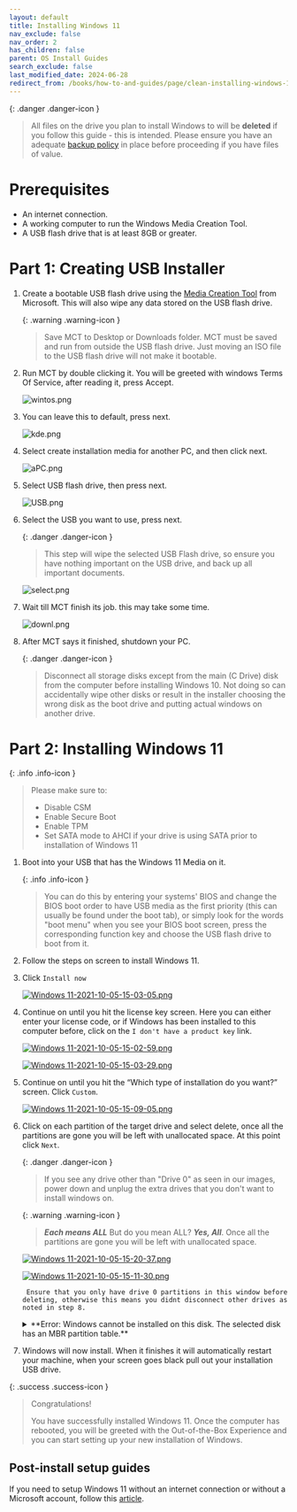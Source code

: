```yaml
---
layout: default
title: Installing Windows 11
nav_exclude: false
nav_order: 2
has_children: false
parent: OS Install Guides
search_exclude: false
last_modified_date: 2024-06-28
redirect_from: /books/how-to-and-guides/page/clean-installing-windows-11
---
```

{: .danger .danger-icon }
> All files on the drive you plan to install Windows to will be **deleted** if you follow this guide - this is intended. Please ensure you have an adequate [backup policy](/docs/backups) in place before proceeding if you have files of value.

# Prerequisites
* An internet connection.
* A working computer to run the Windows Media Creation Tool.
* A USB flash drive that is at least 8GB or greater.

# Part 1: Creating USB Installer

1. Create a bootable USB flash drive using the [Media Creation Tool](https://www.microsoft.com/en-us/software-download/windows11) from Microsoft. This will also wipe any data stored on the USB flash drive.

    {: .warning .warning-icon }
    > Save MCT to Desktop or Downloads folder. MCT must be saved and run from outside the USB flash drive. Just moving an ISO file to the USB flash drive will not make it bootable.

2. Run MCT by double clicking it. You will be greeted with windows Terms Of Service, after reading it, press Accept.

     ![wintos.png](/assets/install-11/wintos.png)

3. You can leave this to default, press next.  

     ![kde.png](/assets/install-11/kde.png)

4. Select create installation media for another PC, and then click next.

     ![aPC.png](/assets/install-11/aPC.png)

5. Select USB flash drive, then press next.

     ![USB.png](/assets/install-11/USB.png)

6. Select the USB you want to use, press next. 

    {: .danger .danger-icon }
    >  This step will wipe the selected USB Flash drive, so ensure you have nothing important on the USB drive, and back up all important documents.

     ![select.png](/assets/install-11/select.png)

7. Wait till MCT finish its job. this may take some time.

     ![downl.png](/assets/install-11/downl.png)

8. After MCT says it finished, shutdown your PC.

    {: .danger .danger-icon }
    > Disconnect all storage disks except from the main (C Drive) disk from the computer before installing Windows 10. Not doing so can accidentally wipe other disks or result in the installer choosing the wrong disk as the boot drive and putting actual windows on another drive.

# Part 2: Installing Windows 11
 
{: .info .info-icon }
> Please make sure to:
> - Disable CSM
> - Enable Secure Boot
> - Enable TPM
> - Set SATA mode to AHCI if your drive is using SATA prior to installation of Windows 11

1. Boot into your USB that has the Windows 11 Media on it. 

    {: .info .info-icon }
    > You can do this by entering your systems' BIOS and change the BIOS boot order to have USB media as the first priority (this can usually be found under the boot tab), or simply look for the words "boot menu" when you see your BIOS boot screen, press the corresponding function key and choose the USB flash drive to boot from it.

2. Follow the steps on screen to install Windows 11. 
 
3. Click `Install now`

     [![Windows 11-2021-10-05-15-03-05.png](/assets/install-11/windows-11-2021-10-05-15-03-05.png)](/assets/install-11/windows-11-2021-10-05-15-03-05.png)

4. Continue on until you hit the license key screen. Here you can either enter your license code, or if Windows has been installed to this computer before, click on the `I don't have a product key` link.

    [![Windows 11-2021-10-05-15-02-59.png](/assets/install-11/windows-11-2021-10-05-15-02-59.png)](/assets/install-11/windows-11-2021-10-05-15-02-59.png)

    [![Windows 11-2021-10-05-15-03-29.png](/assets/install-11/windows-11-2021-10-05-15-03-29.png)](/assets/install-11/windows-11-2021-10-05-15-03-29.png)

5.  Continue on until you hit the “Which type of installation do you want?” screen. Click `Custom`. 

     [![Windows 11-2021-10-05-15-09-05.png](/assets/install-11/windows-11-2021-10-05-15-09-05.png)](/assets/install-11/windows-11-2021-10-05-15-09-05.png)

6. Click on each partition of the target drive and select delete, once all the partitions are gone you will be left with unallocated space. At this point click `Next`.

    {: .danger .danger-icon }
    > If you see any drive other than "Drive 0" as seen in our images, power down and unplug the extra drives that you don't want to install windows on.

    {: .warning .warning-icon }
    > ***Each means ALL*** But do you mean ALL? ***Yes, All***. Once all the partitions are gone you will be left with unallocated space.

    [![Windows 11-2021-10-05-15-20-37.png](/assets/install-11/windows-11-2021-10-05-15-20-37.png)](/assets/install-11/windows-11-2021-10-05-15-20-37.png)

    [![Windows 11-2021-10-05-15-11-30.png](/assets/install-11/windows-11-2021-10-05-15-11-30.png)](/assets/install-11/windows-11-2021-10-05-15-11-30.png)

        Ensure that you only have drive 0 partitions in this window before deleting, otherwise this means you didnt disconnect other drives as noted in step 8.

    <details markdown="1">
    <summary markdown=span>
    **Error: Windows cannot be installed on this disk. The selected disk has an MBR partition table.**

    </summary>

    > If you receive an error about your disk being MBR like this:
    >
    > [![the-selected-disk-has-an-mbr-partition-table-01.png](/assets/install-11/the-selected-disk-has-an-mbr-partition-table-01.png)](/assets/install-11/the-selected-disk-has-an-mbr-partition-table-01.png)
    > 
    >
    > then press `Shift+F10` to open CMD and follow below.
    > ```
    > diskpart
    > list disk
    > ```
    > 
    > [![Windows 11-2021-10-05-15-09-53.png](/assets/install-11/windows-11-2021-10-05-15-09-53.png)](/assets/install-11/windows-11-2021-10-05-15-09-53.png)
    >
    > [![Windows 11-2021-10-05-15-10-13.png](/assets/install-11/windows-11-2021-10-05-15-10-13.png)](/assets/install-11/windows-11-2021-10-05-15-10-13.png)
    >
    > [![Windows 11-2021-10-05-15-10-24.png](/assets/install-11/windows-11-2021-10-05-15-10-24.png)](/assets/install-11/windows-11-2021-10-05-15-10-24.png)
    >
    > [![Windows 11-2021-10-05-15-10-39.png](/assets/install-11/windows-11-2021-10-05-15-10-39.png)](/assets/install-11/windows-11-2021-10-05-15-10-39.png)
    >
    > Make note of the disk you want to install to from the step above.
    > ```
    > sel disk #
    > convert gpt
    > clean
    > ```
    > 
    > [![Windows 11-2021-10-05-15-10-51.png](/assets/install-11/windows-11-2021-10-05-15-10-51.png)](/assets/install-11/windows-11-2021-10-05-15-10-51.png)
    > [![Windows 11-2021-10-05-15-11-01.png](/assets/install-11/windows-11-2021-10-05-15-11-01.png)](/assets/install-11/windows-11-2021-10-05-15-11-01.png)
    > [![Windows 11-2021-10-05-15-11-13.png](/assets/install-11/windows-11-2021-10-05-15-11-13.png)](/assets/install-11/windows-11-2021-10-05-15-11-13.png)
    > 
    > You can exit the CMD and click `next` again.
    > [![Windows 11-2021-10-05-15-09-40.png](/assets/install-11/windows-11-2021-10-05-15-09-40.png)](/assets/install-11/windows-11-2021-10-05-15-09-40.png)

    </details>

7. Windows will now install. When it finishes it will automatically restart your machine, when your screen goes black pull out your installation USB drive.

{: .success .success-icon }
> Congratulations!
>
> You have successfully installed Windows 11. Once the computer has rebooted, you will be greeted with the Out-of-the-Box Experience and you can start setting up your new installation of Windows. 


## Post-install setup guides
If you need to setup Windows 11 without an internet connection or without a Microsoft account, follow this [article](/docs/guides/bypass-11).
